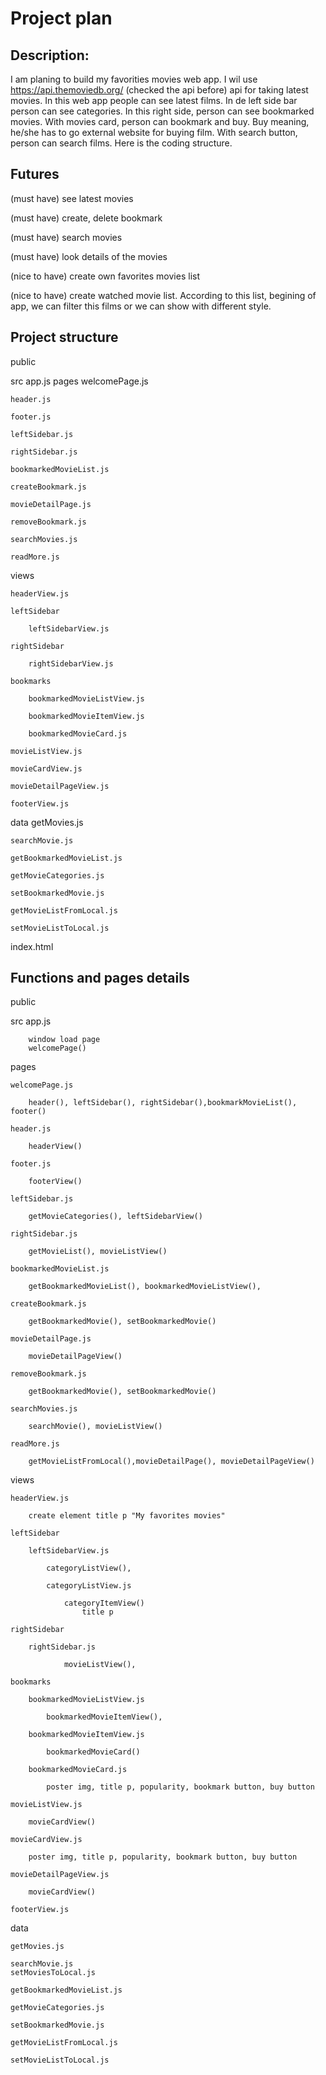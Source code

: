 # Project plan

## Description:

I am planing to build my favorities movies web app. 
I wil use https://api.themoviedb.org/ (checked the api before) api for taking latest movies. 
In this web app people can see latest films. In de left side bar person can see categories. In this right side, person can see bookmarked movies. 
With movies card, person can bookmark and buy. Buy meaning, he/she has to go external website for buying film. 
With search button, person can search films.
Here is the coding structure. 

## Futures

(must have) see latest movies

(must have) create, delete bookmark

(must have) search movies

(must have) look details of the movies

(nice to have) create own favorites movies list

(nice to have) create watched movie list.
 According to this list, begining of app, we can filter this films or we can show with different style. 

## Project structure

public

src
    app.js
pages
    welcomePage.js

    header.js

    footer.js

    leftSidebar.js

    rightSidebar.js

    bookmarkedMovieList.js

    createBookmark.js

    movieDetailPage.js

    removeBookmark.js

    searchMovies.js

    readMore.js

views

    headerView.js

    leftSidebar

        leftSidebarView.js

    rightSidebar

        rightSidebarView.js

    bookmarks

        bookmarkedMovieListView.js

        bookmarkedMovieItemView.js

        bookmarkedMovieCard.js

    movieListView.js

    movieCardView.js

    movieDetailPageView.js

    footerView.js


data
    getMovies.js

    searchMovie.js

    getBookmarkedMovieList.js

    getMovieCategories.js

    setBookmarkedMovie.js

    getMovieListFromLocal.js

    setMovieListToLocal.js

index.html

## Functions and pages details

public

src
    app.js

        window load page
        welcomePage()

pages

    welcomePage.js

        header(), leftSidebar(), rightSidebar(),bookmarkMovieList(), footer()
    
    header.js

        headerView()

    footer.js

        footerView()

    leftSidebar.js

        getMovieCategories(), leftSidebarView()

    rightSidebar.js

        getMovieList(), movieListView()

    bookmarkedMovieList.js

        getBookmarkedMovieList(), bookmarkedMovieListView(),

    createBookmark.js

        getBookmarkedMovie(), setBookmarkedMovie()

    movieDetailPage.js

        movieDetailPageView()

    removeBookmark.js

        getBookmarkedMovie(), setBookmarkedMovie()

    searchMovies.js

        searchMovie(), movieListView()

    readMore.js

        getMovieListFromLocal(),movieDetailPage(), movieDetailPageView()

views

    headerView.js

        create element title p "My favorites movies"

    leftSidebar

        leftSidebarView.js

            categoryListView(),

            categoryListView.js

                categoryItemView()
                    title p

    rightSidebar

        rightSidebar.js

                movieListView(),

    bookmarks

        bookmarkedMovieListView.js

            bookmarkedMovieItemView(),

        bookmarkedMovieItemView.js

            bookmarkedMovieCard()

        bookmarkedMovieCard.js

            poster img, title p, popularity, bookmark button, buy button

    movieListView.js

        movieCardView()

    movieCardView.js

        poster img, title p, popularity, bookmark button, buy button  

    movieDetailPageView.js

        movieCardView()

    footerView.js

data

    getMovies.js

    searchMovie.js
    setMoviesToLocal.js

    getBookmarkedMovieList.js

    getMovieCategories.js

    setBookmarkedMovie.js

    getMovieListFromLocal.js

    setMovieListToLocal.js
